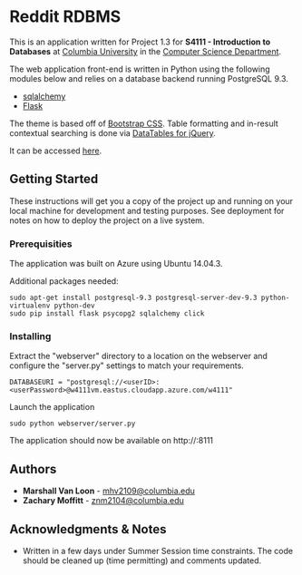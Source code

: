# Reddit RDBMS

This is an application written for Project 1.3 for **S4111 - Introduction to Databases** at [Columbia University](http://www.columbia.edu/) in the [Computer Science Department](http://www.cs.columbia.edu/).

The web application front-end is written in Python using the following modules below and relies on a database backend running PostgreSQL 9.3.

- [sqlalchemy](http://www.sqlalchemy.org/)
- [Flask](http://flask.pocoo.org/)

The theme is based off of [Bootstrap CSS](http://getbootstrap.com/). Table formatting and in-result contextual searching is done via [DataTables for jQuery](https://datatables.net/).

It can be accessed [here](http://s4111.cu.moffitt.de).

## Getting Started

These instructions will get you a copy of the project up and running on your local machine for development and testing purposes. See deployment for notes on how to deploy the project on a live system.

### Prerequisities

The application was built on Azure using Ubuntu 14.04.3.

Additional packages needed:
```
sudo apt-get install postgresql-9.3 postgresql-server-dev-9.3 python-virtualenv python-dev
sudo pip install flask psycopg2 sqlalchemy click
```

### Installing

Extract the "webserver" directory to a location on the webserver and configure the "server.py" settings to match your requirements.

```
DATABASEURI = "postgresql://<userID>:<userPassword>@w4111vm.eastus.cloudapp.azure.com/w4111"
```

Launch the application

```
sudo python webserver/server.py
```

The application should now be available on http://<serverIP>:8111

## Authors

* **Marshall Van Loon** - [mhv2109@columbia.edu](mailto:mhv2109@columbia.edu)
* **Zachary Moffitt** - [znm2104@columbia.edu](mailto:znm2104@columbia.edu)


## Acknowledgments & Notes

* Written in a few days under Summer Session time constraints. The code should be cleaned up (time permitting) and comments updated.
